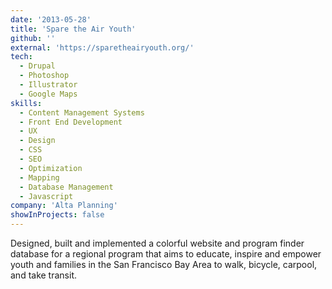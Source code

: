 ```yaml
---
date: '2013-05-28'
title: 'Spare the Air Youth'
github: ''
external: 'https://sparetheairyouth.org/'
tech:
  - Drupal
  - Photoshop
  - Illustrator
  - Google Maps
skills:
  - Content Management Systems
  - Front End Development
  - UX
  - Design
  - CSS
  - SEO
  - Optimization
  - Mapping
  - Database Management
  - Javascript
company: 'Alta Planning'
showInProjects: false
---
```


Designed, built and implemented a colorful website and program finder database for a regional program that aims to educate, inspire and empower youth and families in the San Francisco Bay Area to walk, bicycle, carpool, and take transit.
